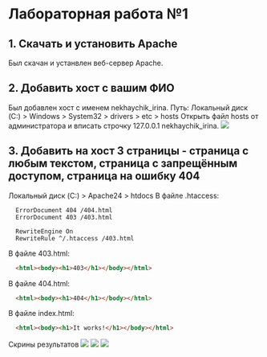 # Лабораторная работа №1

## 1. Скачать и установить Apache
Был скачан и устанвлен веб-сервер Apache.

## 2. Добавить хост с вашим ФИО
Был добавлен хост с именем nekhaychik_irina.
Путь: Локальный диск (C:) > Windows > System32 > drivers > etc > hosts
Открыть файл hosts от администратора и вписать строчку 127.0.0.1 nekhaychik_irina.
![](https://i.imgur.com/M3oDzuA.png)

## 3. Добавить на хост 3 страницы - страница с любым текстом, страница с запрещённым доступом, страница на ошибку 404
Локальный диск (C:) > Apache24 > htdocs
В файле .htaccess:
```
  ErrorDocument 404 /404.html
  ErrorDocument 403 /403.html

  RewriteEngine On
  RewriteRule ^/.htaccess /403.html
```
В файле 403.html:
```html
  <html><body><h1>403</h1></body></html>
```
В файле 404.html:
```html
  <html><body><h1>404</h1></body></html>
```
В файле index.html:
```html
  <html><body><h1>It works!</h1></body></html>
```
Скрины результатов
![](https://i.imgur.com/kXHDuxK.png)
![](https://i.imgur.com/LaoqCL7.png)
![](https://i.imgur.com/B2A88ey.png)
